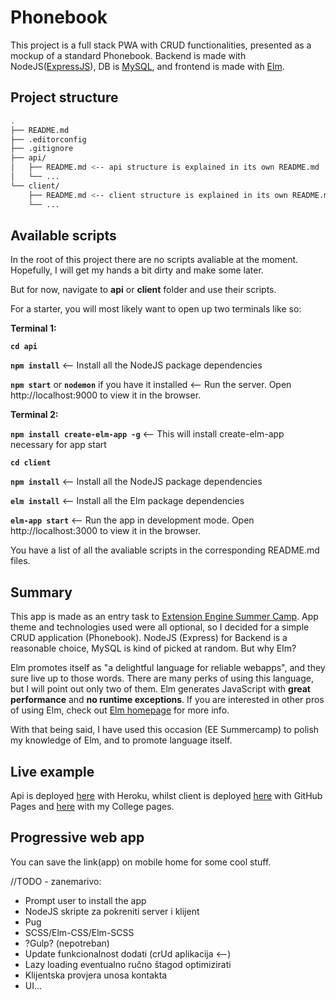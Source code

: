 # Phonebook

This project is a full stack PWA with CRUD functionalities, presented as a mockup of a standard Phonebook. Backend is made with NodeJS([ExpressJS](https://expressjs.com/)), DB is [MySQL](https://www.mysql.com/), and frontend is made with [Elm](https://elm-lang.org/).

## Project structure

```sh
.
├── README.md
├── .editorconfig
├── .gitignore
├── api/
│   ├── README.md <-- api structure is explained in its own README.md
│   └── ...
└── client/
    ├── README.md <-- client structure is explained in its own README.md
    └── ...

```

## Available scripts

In the root of this project there are no scripts avaliable at the moment. Hopefully, I will get my hands a bit dirty and make some later.

But for now, navigate to **api** or **client** folder and use their scripts.

For a starter, you will most likely want to open up two terminals like so:

**Terminal 1:**

**`cd api`**

**`npm install`** <-- Install all the NodeJS package dependencies

**`npm start`** or **`nodemon`** if you have it installed <-- Run the server. Open http://localhost:9000 to view it in the browser.

**Terminal 2:**

**`npm install create-elm-app -g`** <-- This will install create-elm-app necessary for app start

**`cd client`**

**`npm install`** <-- Install all the NodeJS package dependencies

**`elm install`** <-- Install all the Elm package dependencies

**`elm-app start`** <-- Run the app in development mode. Open http://localhost:3000 to view it in the browser.

You have a list of all the avaliable scripts in the corresponding README.md files.

## Summary

This app is made as an entry task to [Extension Engine Summer Camp](https://summercamp.extensionengine.com/).
App theme and technologies used were all optional, so I decided for a simple CRUD application (Phonebook). NodeJS (Express) for Backend is a reasonable choice, MySQL is kind of picked at random. But why Elm?

Elm promotes itself as "a delightful language for reliable webapps", and they sure live up to those words. There are many perks of using this language, but I will point out only two of them. Elm generates JavaScript with **great performance** and **no runtime exceptions**. If you are interested in other pros of using Elm, check out [Elm homepage](https://elm-lang.org/) for more info.

With that being said, I have used this occasion (EE Summercamp) to polish my knowledge of Elm, and to promote language itself.

## Live example

Api is deployed [here](https://simplephonebook.herokuapp.com/) with Heroku, whilst client is deployed [here](https://volki312.github.io/Phonebook/) with GitHub Pages and [here](http://student.oss.unist.hr/~jv46250/) with my College pages.

## Progressive web app
You can save the link(app) on mobile home for some cool stuff.


//TODO - zanemarivo:
- Prompt user to install the app
- NodeJS skripte za pokreniti server i klijent
- Pug
- SCSS/Elm-CSS/Elm-SCSS
- ?Gulp? (nepotreban)
- Update funkcionalnost dodati (crUd aplikacija <--)
- Lazy loading eventualno ručno štagod optimizirati
- Klijentska provjera unosa kontakta
- UI...

